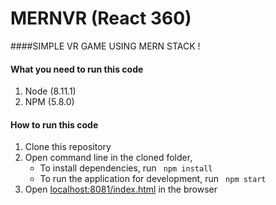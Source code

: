 # MERNVR (React 360)

####SIMPLE VR GAME USING MERN STACK !
#### What you need to run this code
1. Node (8.11.1)
2. NPM (5.8.0)

####  How to run this code
1. Clone this repository
2. Open command line in the cloned folder,
   - To install dependencies, run ```  npm install  ```
   - To run the application for development, run ```  npm start  ```
4. Open [localhost:8081/index.html](http://localhost:8081/index.html) in the browser
